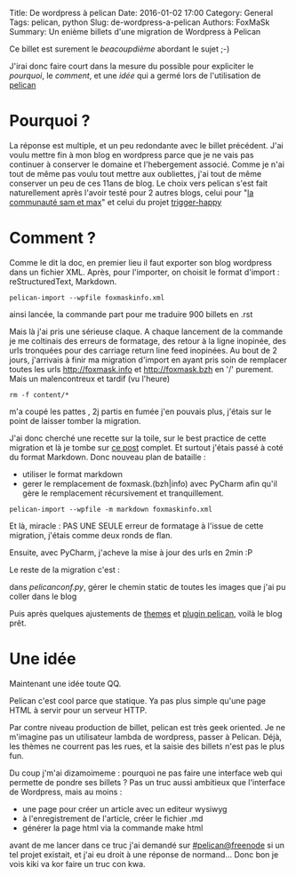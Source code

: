 Title: De wordpress à pelican
Date: 2016-01-02 17:00
Category: General
Tags: pelican, python
Slug: de-wordpress-a-pelican
Authors: FoxMaSk
Summary: Un enième billets d'une migration de Wordpress à Pelican

Ce billet est surement le *beacoupdième* abordant le sujet ;-)

J'irai donc faire court dans la mesure du possible pour expliciter le *pourquoi*, le *comment*, et une *idée* qui a germé lors de l'utilisation de [pelican](http://getpelican.com "Generateur statique de site web")


Pourquoi ?
==========

La réponse est multiple, et un peu redondante avec le billet précédent.
J'ai voulu mettre fin à mon blog en wordpress parce que je ne vais pas continuer à conserver le domaine et l'hebergement associé. Comme je n'ai tout de même pas voulu tout mettre aux oubliettes, j'ai tout de même conserver un peu de ces 11ans de blog.
Le choix vers pelican s'est fait naturellement après l'avoir testé pour 2 autres blogs, celui pour "[la communauté sam et max](http://smcomm.trigger-happy.eu)" et celui du projet [trigger-happy](http://blog.trigger-happy.eu)


Comment ?
=========

Comme le dit la doc, en premier lieu il faut exporter son blog wordpress dans un fichier XML.
Après, pour l'importer, on choisit le format d'import : reStructuredText, Markdown.

```shell
pelican-import --wpfile foxmaskinfo.xml 
```

ainsi lancée, la commande part pour me traduire 900 billets en .rst

Mais là j'ai pris une sérieuse claque.
A chaque lancement de la commande je me coltinais des erreurs de formatage, des retour à la ligne inopinée, des urls tronquées pour des carriage return line feed inopinées.
Au bout de 2 jours, j'arrivais à finir ma migration d'import en ayant pris soin de remplacer toutes les urls http://foxmask.info et http://foxmask.bzh en '/' purement.
Mais un malencontreux et tardif (vu l'heure)

```shell
rm -f content/*
```
m'a coupé les pattes , 2j partis en fumée j'en pouvais plus, j'étais sur le point de laisser tomber la migration.

J'ai donc cherché une recette sur la toile, sur le best practice de cette migration et là je tombe sur [ce post](http://kevin.deldycke.com/2013/02/wordpress-to-pelican/) complet.
Et surtout j'étais passé à coté du format Markdown.
Donc nouveau plan de bataille :

* utiliser le format markdown
* gerer le remplacement de foxmask.(bzh|info) avec PyCharm afin qu'il gère le remplacement récursivement et tranquillement.


```shell
pelican-import --wpfile -m markdown foxmaskinfo.xml 
```

Et là, miracle : PAS UNE SEULE erreur de formatage à l'issue de cette migration, j'étais comme deux ronds de flan.

Ensuite, avec PyCharm, j'acheve la mise à jour des urls en 2min :P

Le reste de la migration c'est :

dans *pelicanconf.py*, gérer le chemin static de toutes les images que j'ai pu coller dans le blog

Puis après quelques ajustements de [themes](https://github.com/duilio/pelican-octopress-theme) et [plugin pelican](https://github.com/getpelican/pelican-plugins), voilà le blog prêt.

Une idée
========

Maintenant une idée toute QQ.

Pelican c'est cool parce que statique. Ya pas plus simple qu'une page HTML à servir pour un serveur HTTP.

Par contre niveau production de billet, pelican est très geek oriented.
Je ne m'imagine pas un utilisateur lambda de wordpress, passer à Pelican.
Déjà, les thèmes ne courrent pas les rues, et la saisie des billets n'est pas le plus fun.

Du coup j'm'ai dizamoimeme : pourquoi ne pas faire une interface web qui permette de pondre ses billets ? Pas un truc aussi ambitieux que l'interface de Wordpress, mais au moins :

* une page pour créer un article avec un editeur wysiwyg
* à l'enregistrement de l'article, créer le fichier .md
* générer la page html via la commande make html

avant de me lancer dans ce truc j'ai demandé sur [#pelican@freenode](irc://irc.freenode.net/pelican) si un tel projet existait, et j'ai eu droit à une réponse de normand... Donc bon je vois kiki va kor faire un truc con kwa.


